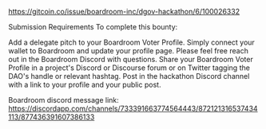 https://gitcoin.co/issue/boardroom-inc/dgov-hackathon/6/100026332

Submission Requirements
To complete this bounty:

Add a delegate pitch to your Boardroom Voter Profile. Simply connect your wallet to Boardroom and update your profile page. Please feel free reach out in the Boardroom Discord with questions.
Share your Boardroom Voter Profile in a project's Discord or Discourse forum or on Twitter tagging the DAO's handle or relevant hashtag.
Post in the hackathon Discord channel with a link to your profile and your public post.

Boardroom discord message link: https://discordapp.com/channels/733391663774564443/872121316537434113/877436391607386133
